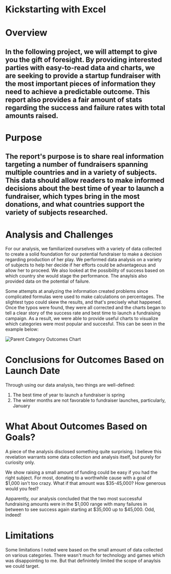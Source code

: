 # Kickstarting with Excel

# Overview
## In the following project, we will attempt to give you the gift of foresight. By providing interested parties with easy-to-read data and charts, we are seeking to provide a startup fundraiser with the most important pieces of information they need to achieve a predictable outcome. This report also provides a fair amount of stats regarding the success and failure rates with total amounts raised. 

# Purpose

## The report's purpose is to share real information targeting a number of fundraisers spanning multiple countries and in a variety of subjects. This data should allow readers to make informed decisions about the best time of year to launch a fundraiser, which types bring in the most donations, and what countries support the variety of subjects researched.  

# Analysis and Challenges
For our analysis, we familiarized ourselves with a variety of data collected to create a solid foundation for our potential fundraiser to make a decision regarding production of her play. We performed data analysis on a variety of subjects to help her decide if her efforts could be advantageous and allow her to proceed. We also looked at the possibility of success based on which country she would stage the performance. The anaylsis also provided data on the potential of failure.

Some attempts at analyzing the information created problems since complicated formulas were used to make calculations on percentages. The slightest typo could skew the results, and that's precisely what happened. Once the typos were found, they were all corrected and the charts began to tell a clear story of the success rate and best time to launch a fundraising campaign. As a result, we were able to provide useful charts to visualize which categories were most popular and succesful. This can be seen in the example below:

![Parent Category Outcomes Chart](https://user-images.githubusercontent.com/116729611/198903127-09db48e6-ca53-4844-9b1f-c5bd8f1721c2.png)

# Conclusions for Outcomes Based on Launch Date
Through using our data analysis, two things are well-defined:

1. The best time of year to launch a fundraiser is spring
2. The winter months are not favorable to fundraiser launches, particularly, January

# What About Outcomes Based on Goals?
A piece of the analysis disclosed something quite surprising. I believe this revelation warrants some data collection and analysis itself, but purely for curiosity only.

We show raising a small amount of funding could be easy if you had the right subject. For most, donating to a worthwhile cause with a goal of $1,000 isn't too crazy. What if that amount was $35-45,000? How generous would you feel?

Apparently, our analysis concluded that the two most successful fundraising amounts were in the $1,000 range with many failures in between to see success again starting at $35,000 up to $45,000. Odd, indeed! 

# Limitations
Some limitations I noted were based on the small amount of data collected on various categories. There wasn't much for technology and games which was disappointing to me. But that definintely limited the scope of anaylsis we could target. 

